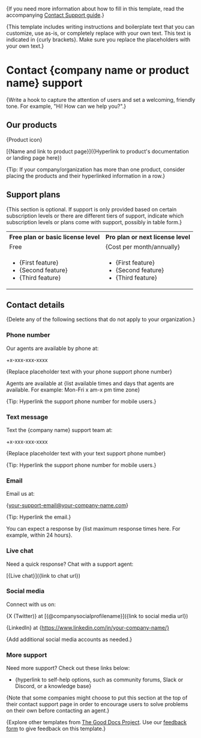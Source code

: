 {If you need more information about how to fill in this template, read the accompanying [Contact Support guide](../contact-support/guide_contact-support.md).}

{This template includes writing instructions and boilerplate text that you can customize, use as-is, or completely replace with your own text. This text is indicated in {curly brackets}. Make sure you replace the placeholders with your own text.}

# Contact {company name or product name} support

{Write a hook to capture the attention of users and set a welcoming, friendly tone. For example, "Hi! How can we help you?".}

## Our products

{Product icon}

[{Name and link to product page}]({Hyperlink to product's documentation or landing page here})

{Tip: If your company/organization has more than one product, consider placing the products and their hyperlinked information in a row.}

## Support plans

{This section is optional. If support is only provided based on certain subscription levels or there are different tiers of support, indicate which subscription levels or plans come with support, possibly in table form.}

<table>
  <tr>
    <th>Free plan or basic license level</th>
    <th>Pro plan or next license level</th>
  </tr>
  <tr>
    <td>Free</td>
    <td>{Cost per month/annually}</td>
  </tr>
  <tr>
    <td>
      <ul>
        <li>{First feature}</li>
        <li>{Second feature}</li>
        <li>{Third feature}</li>
      </ul>
    </td>
    <td>
      <ul>
        <li>{First feature}</li>
        <li>{Second feature}</li>
        <li>{Third feature}</li>
      </ul>
    </td>
  </tr>
</table>

## Contact details

{Delete any of the following sections that do not apply to your organization.}

### Phone number

Our agents are available by phone at:

+x-xxx-xxx-xxxx

{Replace placeholder text with your phone support phone number}

Agents are available at {list available times and days that agents are available. For example: Mon-Fri x am-x pm time zone}

{Tip: Hyperlink the support phone number for mobile users.}

### Text message

Text the {company name} support team at:

+x-xxx-xxx-xxxx

{Replace placeholder text with your text support phone number}

{Tip: Hyperlink the support phone number for mobile users.}

### Email

Email us at:

{[your-support-email@your-company-name.com](mailto:your-support-email@your-company-name.com)}

{Tip: Hyperlink the email.}

You can expect a response by {list maximum response times here. For example, within 24 hours}.

### Live chat

Need a quick response? Chat with a support agent:

[{Live chat}]({link to chat url})

### Social media

Connect with us on:

{X (Twitter)} at [{@companysocialprofilename}]({link to social media url})

{LinkedIn} at {https://www.linkedin.com/in/your-company-name/}

{Add additional social media accounts as needed.}

### More support

Need more support? Check out these links below:

* {hyperlink to self-help options, such as community forums, Slack or Discord, or a knowledge base}

{Note that some companies might choose to put this section at the top of their contact support page in order to encourage users to solve problems on their own before contacting an agent.}

{Explore other templates from [The Good Docs Project](https://gitlab.com/tgdp/templates). Use our [feedback form](https://thegooddocsproject.dev/feedback/?template=Contact%20support) to give feedback on this template.}
